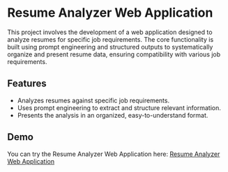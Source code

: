 # Resume Analyzer Web Application
 This project involves the development of a web application designed to analyze resumes for specific job requirements. The core functionality is built using prompt engineering and structured outputs to systematically organize and present resume data, ensuring compatibility with various job requirements.

## Features

- Analyzes resumes against specific job requirements.
- Uses prompt engineering to extract and structure relevant information.
- Presents the analysis in an organized, easy-to-understand format.
  
## Demo

You can try the Resume Analyzer Web Application here: [Resume Analyzer Web Application](https://resume-analyzer-web-application.streamlit.app/)
